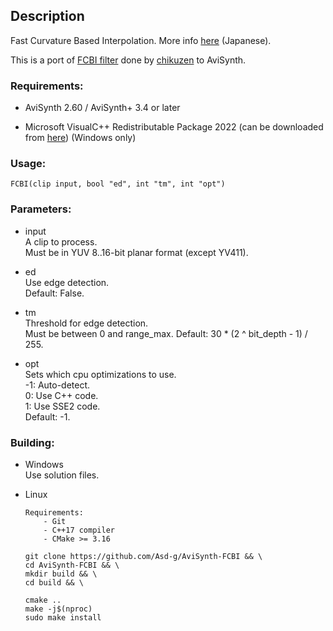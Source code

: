 ## Description

Fast Curvature Based Interpolation. More info [here](http://blog.awm.jp/tags/fcbi/) (Japanese).

This is a port of [FCBI filter](https://github.com/yoya/image.js/blob/master/fcbi.js) done by [chikuzen](https://github.com/chikuzen/FCBI) to AviSynth.

### Requirements:

- AviSynth 2.60 / AviSynth+ 3.4 or later

- Microsoft VisualC++ Redistributable Package 2022 (can be downloaded from [here](https://github.com/abbodi1406/vcredist/releases)) (Windows only)

### Usage:

```
FCBI(clip input, bool "ed", int "tm", int "opt")
```

### Parameters:

- input\
    A clip to process.\
    Must be in YUV 8..16-bit planar format (except YV411).

- ed\
    Use edge detection.\
    Default: False.

- tm\
    Threshold for edge detection.\
    Must be between 0 and range_max.
    Default: 30 * (2 ^ bit_depth - 1) / 255.

- opt\
    Sets which cpu optimizations to use.\
    -1: Auto-detect.\
    0: Use C++ code.\
    1: Use SSE2 code.\
    Default: -1.

### Building:

- Windows\
    Use solution files.

- Linux
    ```
    Requirements:
        - Git
        - C++17 compiler
        - CMake >= 3.16
    ```
    ```
    git clone https://github.com/Asd-g/AviSynth-FCBI && \
    cd AviSynth-FCBI && \
    mkdir build && \
    cd build && \

    cmake ..
    make -j$(nproc)
    sudo make install
    ```
